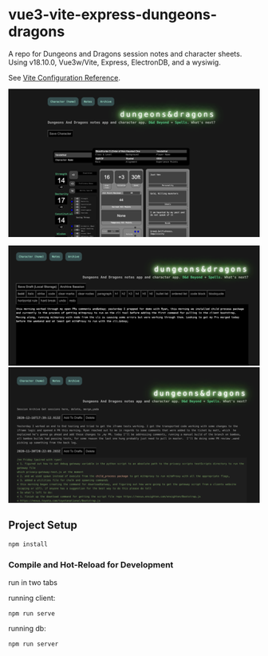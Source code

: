 # vue3-vite-express-dungeons-dragons

A repo for Dungeons and Dragons session notes and character sheets. Using v18.10.0, Vue3w/Vite, Express, ElectronDB, and a wysiwig.

See [Vite Configuration Reference](https://vitejs.dev/config/).

![1](https://raw.githubusercontent.com/ninap41/vue3-vite-express-dungeons-dragons/master/src/assets/img/1.png)

![2](https://raw.githubusercontent.com/ninap41/vue3-vite-express-dungeons-dragons/master/src/assets/img/2.png) ![3](https://raw.githubusercontent.com/ninap41/vue3-vite-express-dungeons-dragons/master/src/assets/img/3.png)

## Project Setup

```sh
npm install
```

### Compile and Hot-Reload for Development

run in two tabs

running client:

```sh
npm run serve
```

running db:

```sh
npm run server
```
